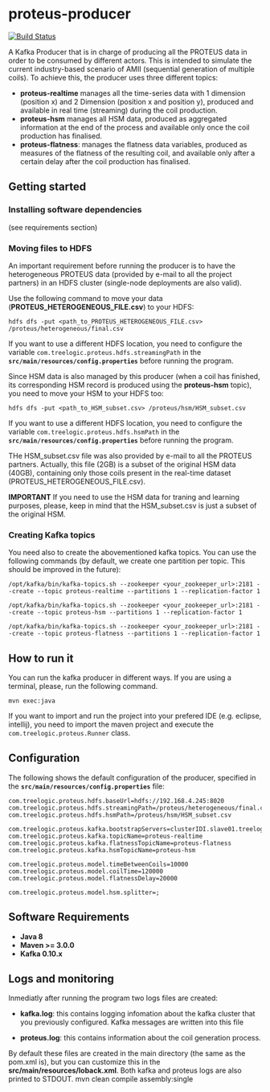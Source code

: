 # proteus-producer
[![Build Status](https://travis-ci.org/proteus-h2020/proteus-producer.svg?branch=fix-remove-unused-consumer-module)](https://travis-ci.org/proteus-h2020/proteus-producer)

A Kafka Producer that is in charge of producing all the PROTEUS data in order to be consumed by different actors. This is intended to simulate the current industry-based scenario of AMII (sequential generation of multiple coils). To achieve this, the producer uses three different topics:

* **proteus-realtime** manages all the time-series data with 1 dimension (position x) and 2 Dimension (position x and position y), produced and available in real time (streaming) during the coil production.
* **proteus-hsm** manages all HSM data, produced as aggregated information at the end of the process and available only once the coil production has finalised.
* **proteus-flatness**: manages the flatness data variables, produced as measures of the flatness of the resulting coil, and available only after a certain delay after the coil production has finalised.

## Getting started

### Installing software dependencies
(see requirements section)

### Moving files to HDFS
An important requirement before running the producer is to have the heterogeneous PROTEUS data (provided by e-mail to all the project partners) in an HDFS cluster (single-node deployments are also valid).

Use the following command to move your data (**PROTEUS_HETEROGENEOUS_FILE.csv**) to your HDFS:

```
hdfs dfs -put <path_to_PROTEUS_HETEROGENEOUS_FILE.csv> /proteus/heterogeneous/final.csv
```

If you want to use a different HDFS location, you need to configure the variable `com.treelogic.proteus.hdfs.streamingPath` in the  **```src/main/resources/config.properties```** before running the program.

Since HSM data is also managed by this producer (when a coil has finished, its corresponding HSM record is produced using the **proteus-hsm** topic), you need to move your HSM to your HDFS too:

```
hdfs dfs -put <path_to_HSM_subset.csv> /proteus/hsm/HSM_subset.csv
```
If you want to use a different HDFS location, you need to configure the variable `com.treelogic.proteus.hdfs.hsmPath` in the  **```src/main/resources/config.properties```** before running the program.

THe HSM_subset.csv file was also provided by e-mail to all the PROTEUS partners. Actually, this file (2GB) is a subset of the original HSM data (40GB), containing only those coils present in the real-time dataset (PROTEUS_HETEROGENEOUS_FILE.csv). 

**IMPORTANT**
If you need to use the HSM data for traning and learning purposes, please, keep in mind that the HSM_subset.csv is just a subset of the original HSM.

### Creating Kafka topics
You need also to create the abovementioned kafka topics. You can use the following commands (by default, we create one partition per topic. This should be improved in the future):

```
/opt/kafka/bin/kafka-topics.sh --zookeeper <your_zookeeper_url>:2181 --create --topic proteus-realtime --partitions 1 --replication-factor 1

```

```
/opt/kafka/bin/kafka-topics.sh --zookeeper <your_zookeeper_url>:2181 --create --topic proteus-hsm --partitions 1 --replication-factor 1

```

```
/opt/kafka/bin/kafka-topics.sh --zookeeper <your_zookeeper_url>:2181 --create --topic proteus-flatness --partitions 1 --replication-factor 1

```

## How to run it
You can run the kafka producer in different ways. If you are using a terminal, please, run the following command.
```
mvn exec:java
```

If you want to import and run the project into your prefered IDE (e.g. eclipse, intellij), you need to import the maven project and execute the `com.treelogic.proteus.Runner` class. 


## Configuration
The following shows the default configuration of the producer, specified in the  **```src/main/resources/config.properties```** file:

```properties
com.treelogic.proteus.hdfs.baseUrl=hdfs://192.168.4.245:8020
com.treelogic.proteus.hdfs.streamingPath=/proteus/heterogeneous/final.csv
com.treelogic.proteus.hdfs.hsmPath=/proteus/hsm/HSM_subset.csv

com.treelogic.proteus.kafka.bootstrapServers=clusterIDI.slave01.treelogic.local:6667,clusterIDI.slave02.treelogic.local:6667,clusterIDI.slave03.treelogic.local:6667
com.treelogic.proteus.kafka.topicName=proteus-realtime
com.treelogic.proteus.kafka.flatnessTopicName=proteus-flatness
com.treelogic.proteus.kafka.hsmTopicName=proteus-hsm

com.treelogic.proteus.model.timeBetweenCoils=10000
com.treelogic.proteus.model.coilTime=120000
com.treelogic.proteus.model.flatnessDelay=20000

com.treelogic.proteus.model.hsm.splitter=;
```


## Software Requirements
* **Java 8**
* **Maven >= 3.0.0**
* **Kafka 0.10.x**

## Logs and monitoring
Inmediatly after running the program two logs files are created:
* **kafka.log**: this contains logging infomation about the kafka cluster that you previously configured. Kafka messages are written into this file

* **proteus.log**: this contains information about the coil generation process.


By default these files are created in the main directory (the same as the pom.xml is), but you can customize this in the **src/main/resources/loback.xml**. Both kafka and proteus logs are also printed to STDOUT. 
mvn clean compile assembly:single

